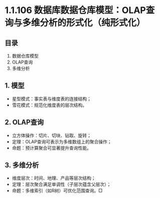 # 1.1.106 数据库数据仓库模型：OLAP查询与多维分析的形式化（纯形式化）

## 目录

1. 数据仓库模型
2. OLAP查询
3. 多维分析

## 1. 模型

- 星型模式：事实表与维度表的连接结构；
- 雪花模式：规范化维度表的层次结构。

## 2. OLAP查询

- 立方体操作：切片、切块、钻取、旋转；
- 定理：OLAP查询可表示为多维数组上的聚合操作；
- 命题：预计算聚合可显著提升查询性能。

## 3. 多维分析

- 维度层次：时间、地理、产品等层次结构；
- 定理：层次聚合满足单调性（子层次蕴含父层次）；
- 命题：多维索引（如R树）可优化范围查询。□
